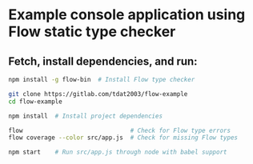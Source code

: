 # Example console application using Flow static type checker

## Fetch, install dependencies, and run:

```sh
npm install -g flow-bin  # Install Flow type checker

git clone https://gitlab.com/tdat2003/flow-example
cd flow-example

npm install  # Install project dependencies

flow                              # Check for Flow type errors
flow coverage --color src/app.js  # Check for missing Flow types

npm start    # Run src/app.js through node with babel support
```

